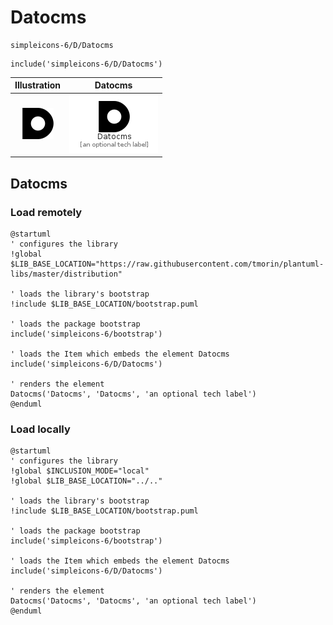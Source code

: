 # Datocms


```text
simpleicons-6/D/Datocms
```

```text
include('simpleicons-6/D/Datocms')
```



| Illustration | Datocms |
| :---: | :---: |
| ![illustration for Illustration](../../simpleicons-6/D/Datocms.png) | ![illustration for Datocms](../../simpleicons-6/D/Datocms.Local.png) |




## Datocms

### Load remotely
```plantuml
@startuml
' configures the library
!global $LIB_BASE_LOCATION="https://raw.githubusercontent.com/tmorin/plantuml-libs/master/distribution"

' loads the library's bootstrap
!include $LIB_BASE_LOCATION/bootstrap.puml

' loads the package bootstrap
include('simpleicons-6/bootstrap')

' loads the Item which embeds the element Datocms
include('simpleicons-6/D/Datocms')

' renders the element
Datocms('Datocms', 'Datocms', 'an optional tech label')
@enduml
```

### Load locally
```plantuml
@startuml
' configures the library
!global $INCLUSION_MODE="local"
!global $LIB_BASE_LOCATION="../.."

' loads the library's bootstrap
!include $LIB_BASE_LOCATION/bootstrap.puml

' loads the package bootstrap
include('simpleicons-6/bootstrap')

' loads the Item which embeds the element Datocms
include('simpleicons-6/D/Datocms')

' renders the element
Datocms('Datocms', 'Datocms', 'an optional tech label')
@enduml
```


